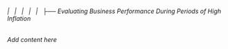 ###### |   |   |   |   |   ├── Evaluating Business Performance During Periods of High Inflation

*Add content here*